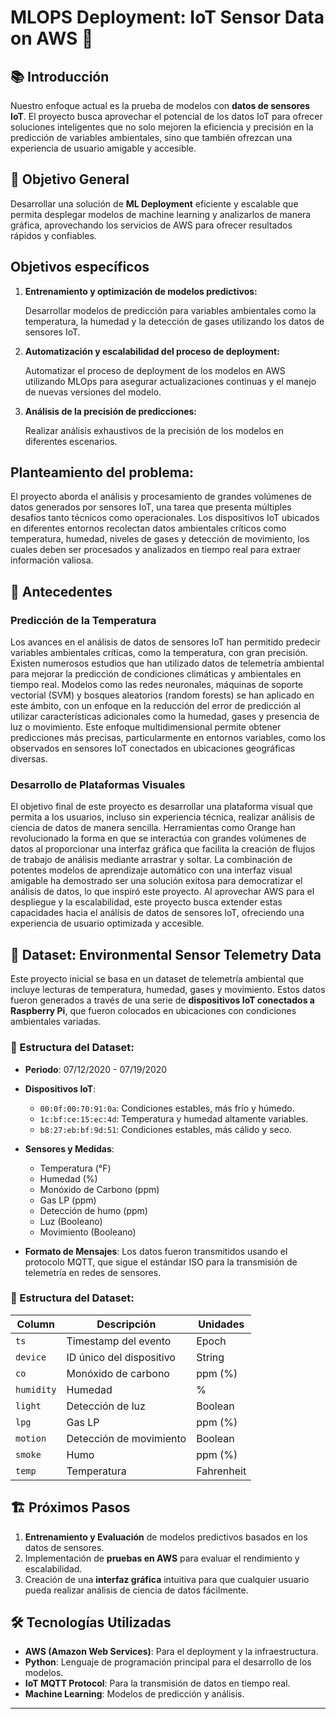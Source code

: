#  MLOPS Deployment: IoT Sensor Data on AWS 🚀

## 📚 Introducción
Nuestro enfoque actual es la prueba de modelos con **datos de sensores IoT**. El proyecto busca aprovechar el potencial de los datos IoT para ofrecer soluciones inteligentes que no solo mejoren la eficiencia y precisión en la predicción de variables ambientales, sino que también ofrezcan una experiencia de usuario amigable y accesible.

## 🎯 Objetivo General
Desarrollar una solución de **ML Deployment** eficiente y escalable que permita desplegar modelos de machine learning y analizarlos de manera gráfica, aprovechando los servicios de AWS para ofrecer resultados rápidos y confiables.

##  Objetivos específicos
1. **Entrenamiento y optimización de modelos predictivos:**

    Desarrollar modelos de predicción para variables ambientales como la temperatura, la humedad y la detección de gases utilizando los datos de sensores IoT.

2. **Automatización y escalabilidad del proceso de deployment:**

    Automatizar el proceso de deployment de los modelos en AWS utilizando MLOps para asegurar actualizaciones continuas y el manejo de nuevas versiones del modelo.

3. **Análisis de la precisión de predicciones:**

    Realizar análisis exhaustivos de la precisión de los modelos en diferentes escenarios.

##  Planteamiento del problema:
El proyecto aborda el análisis y procesamiento de grandes volúmenes de datos generados por sensores IoT, una tarea que presenta múltiples desafíos tanto técnicos como operacionales. Los dispositivos IoT ubicados en diferentes entornos recolectan datos ambientales críticos como temperatura, humedad, niveles de gases y detección de movimiento, los cuales deben ser procesados y analizados en tiempo real para extraer información valiosa.

## 📜 Antecedentes

### Predicción de la Temperatura
Los avances en el análisis de datos de sensores IoT han permitido predecir variables ambientales críticas, como la temperatura, con gran precisión. Existen numerosos estudios que han utilizado datos de telemetría ambiental para mejorar la predicción de condiciones climáticas y ambientales en tiempo real. Modelos como las redes neuronales, máquinas de soporte vectorial (SVM) y bosques aleatorios (random forests) se han aplicado en este ámbito, con un enfoque en la reducción del error de predicción al utilizar características adicionales como la humedad, gases y presencia de luz o movimiento. Este enfoque multidimensional permite obtener predicciones más precisas, particularmente en entornos variables, como los observados en sensores IoT conectados en ubicaciones geográficas diversas.

### Desarrollo de Plataformas Visuales
El objetivo final de este proyecto es desarrollar una plataforma visual que permita a los usuarios, incluso sin experiencia técnica, realizar análisis de ciencia de datos de manera sencilla. Herramientas como Orange han revolucionado la forma en que se interactúa con grandes volúmenes de datos al proporcionar una interfaz gráfica que facilita la creación de flujos de trabajo de análisis mediante arrastrar y soltar. La combinación de potentes modelos de aprendizaje automático con una interfaz visual amigable ha demostrado ser una solución exitosa para democratizar el análisis de datos, lo que inspiró este proyecto. Al aprovechar AWS para el despliegue y la escalabilidad, este proyecto busca extender estas capacidades hacia el análisis de datos de sensores IoT, ofreciendo una experiencia de usuario optimizada y accesible.

## 🌱 Dataset: Environmental Sensor Telemetry Data
Este proyecto inicial se basa en un dataset de telemetría ambiental que incluye lecturas de temperatura, humedad, gases y movimiento. Estos datos fueron generados a través de una serie de **dispositivos IoT conectados a Raspberry Pi**, que fueron colocados en ubicaciones con condiciones ambientales variadas.

### 🧠 Estructura del Dataset:
- **Periodo**: 07/12/2020 - 07/19/2020
- **Dispositivos IoT**: 
  - `00:0f:00:70:91:0a`: Condiciones estables, más frío y húmedo.
  - `1c:bf:ce:15:ec:4d`: Temperatura y humedad altamente variables.
  - `b8:27:eb:bf:9d:51`: Condiciones estables, más cálido y seco.
  
- **Sensores y Medidas**:
  - Temperatura (°F)
  - Humedad (%)
  - Monóxido de Carbono (ppm)
  - Gas LP (ppm)
  - Detección de humo (ppm)
  - Luz (Booleano)
  - Movimiento (Booleano)
  
- **Formato de Mensajes**: Los datos fueron transmitidos usando el protocolo MQTT, que sigue el estándar ISO para la transmisión de telemetría en redes de sensores.



### 📝 Estructura del Dataset:
| Column   | Descripción          | Unidades    |
|----------|----------------------|------------|
| `ts`     | Timestamp del evento  | Epoch      |
| `device` | ID único del dispositivo | String  |
| `co`     | Monóxido de carbono   | ppm (%)    |
| `humidity` | Humedad            | %          |
| `light`  | Detección de luz      | Boolean    |
| `lpg`    | Gas LP               | ppm (%)    |
| `motion` | Detección de movimiento | Boolean   |
| `smoke`  | Humo                 | ppm (%)    |
| `temp`   | Temperatura          | Fahrenheit |


## 🏗️ Próximos Pasos
1. **Entrenamiento y Evaluación** de modelos predictivos basados en los datos de sensores.
2. Implementación de **pruebas en AWS** para evaluar el rendimiento y escalabilidad.
3. Creación de una **interfaz gráfica** intuitiva para que cualquier usuario pueda realizar análisis de ciencia de datos fácilmente.

## 🛠️ Tecnologías Utilizadas
- **AWS (Amazon Web Services)**: Para el deployment y la infraestructura.
- **Python**: Lenguaje de programación principal para el desarrollo de los modelos.
- **IoT MQTT Protocol**: Para la transmisión de datos en tiempo real.
- **Machine Learning**: Modelos de predicción y análisis.

---

